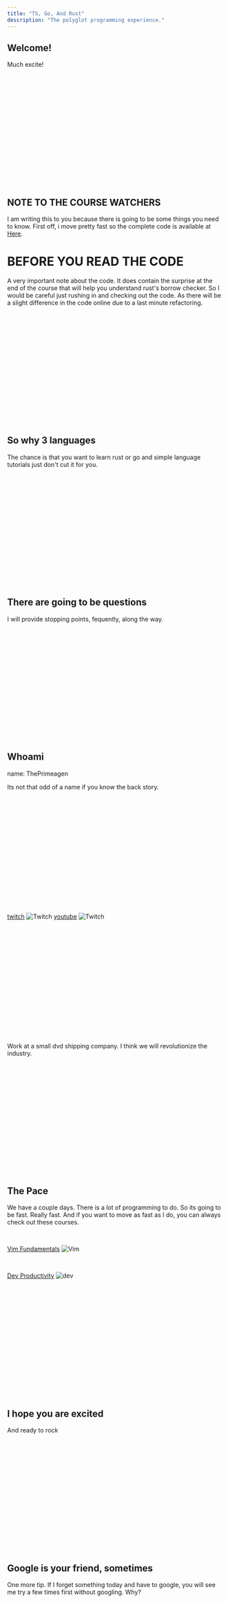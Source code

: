 ```yaml
---
title: "TS, Go, And Rust"
description: "The polyglot programming experience."
---
```


## Welcome!
Much excite!

<br/>
<br/>
<br/>
<br/>
<br/>
<br/>
<br/>
<br/>
<br/>
<br/>
<br/>
<br/>
<br/>
<br/>
<br/>

## NOTE TO THE COURSE WATCHERS
I am writing this to you because there is going to be some things you need to
know.  First off, i move pretty fast so the complete code is available at
[Here](https://github.com/ThePrimeagen/ts-go-rust-projector).

# BEFORE YOU READ THE CODE
A very important note about the code.  It does contain the surprise at the end
of the course that will help you understand rust's borrow checker.  So I would
be careful just rushing in and checking out the code.  As there will be a
slight difference in the code online due to a last minute refactoring.

<br/>
<br/>
<br/>
<br/>
<br/>
<br/>
<br/>
<br/>
<br/>
<br/>
<br/>
<br/>
<br/>
<br/>
<br/>

## So why 3 languages
The chance is that you want to learn rust or go and simple language tutorials
just don't cut it for you.

<br/>
<br/>
<br/>
<br/>
<br/>
<br/>
<br/>
<br/>
<br/>
<br/>
<br/>
<br/>
<br/>
<br/>
<br/>

## There are going to be questions
I will provide stopping points, fequently, along the way.

<br/>
<br/>
<br/>
<br/>
<br/>
<br/>
<br/>
<br/>
<br/>
<br/>
<br/>
<br/>
<br/>
<br/>
<br/>

## Whoami
name: ThePrimeagen

Its not that odd of a name if you know the back story.

<br/>
<br/>
<br/>
<br/>
<br/>
<br/>
<br/>
<br/>
<br/>
<br/>
<br/>
<br/>
<br/>
<br/>
<br/>

[twitch](twitch.tv/ThePrimeagen)
![Twitch](./images/TWITCH.png)
[youtube](youtube.com/ThePrimeagen)
![Twitch](./images/YT.png)

<br/>
<br/>
<br/>
<br/>
<br/>
<br/>
<br/>
<br/>
<br/>
<br/>
<br/>
<br/>
<br/>
<br/>
<br/>

Work at a small dvd shipping company.  I think we will revolutionize the
industry.

<br/>
<br/>
<br/>
<br/>
<br/>
<br/>
<br/>
<br/>
<br/>
<br/>
<br/>
<br/>
<br/>
<br/>
<br/>

## The Pace
We have a couple days.  There is a lot of programming to do.  So its going to
be fast.  Really fast.  And if you want to move as fast as I do, you can always
check out these courses.

<br/>

[Vim Fundamentals](https://frontendmasters.com/courses/vim-fundamentals/)
![Vim](./images/vim.png)

<br/>

[Dev Productivity](https://frontendmasters.com/courses/developer-productivity/)
![dev](./images/dev-prod.png)

<br/>
<br/>
<br/>
<br/>
<br/>
<br/>
<br/>
<br/>
<br/>
<br/>
<br/>
<br/>
<br/>
<br/>
<br/>

## I hope you are excited
And ready to rock

<br/>
<br/>
<br/>
<br/>
<br/>
<br/>
<br/>
<br/>
<br/>
<br/>
<br/>
<br/>
<br/>
<br/>
<br/>

## Google is your friend, sometimes
One more tip.  If I forget something today and have to google, you will see me
try a few times first without googling.  Why?

<br/>
<br/>
<br/>
<br/>
<br/>
<br/>
<br/>
<br/>
<br/>
<br/>
<br/>
<br/>
<br/>
<br/>
<br/>
